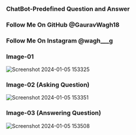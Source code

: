 ### ChatBot-Predefined Question and Answer


### Follow Me On GitHub @GauravWagh18


### Follow Me On Instagram @wagh___g


### Image-01
![Screenshot 2024-01-05 153325](https://github.com/GauravWagh18/ChatBot-/assets/141141098/8763bfb1-11e7-4026-b79c-fb6df6ccb32d)


### Image-02 (Asking Question)
![Screenshot 2024-01-05 153351](https://github.com/GauravWagh18/ChatBot-/assets/141141098/735ed736-d462-419c-939b-ed13515df657)


### Image-03 (Answering Question)
![Screenshot 2024-01-05 153508](https://github.com/GauravWagh18/ChatBot-/assets/141141098/ed954a7e-138e-4bfd-84b5-4ec68681b7e6)
 
 
